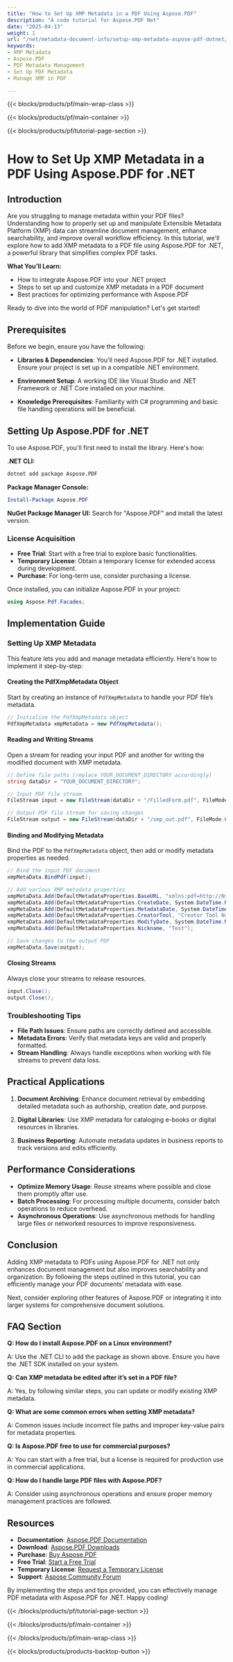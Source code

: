 ```yaml
---
title: "How to Set Up XMP Metadata in a PDF Using Aspose.PDF"
description: "A code tutorial for Aspose.PDF Net"
date: "2025-04-13"
weight: 1
url: "/net/metadata-document-info/setup-xmp-metadata-aspose-pdf-dotnet/"
keywords:
- XMP Metadata
- Aspose.PDF
- PDF Metadata Management
- Set Up PDF Metadata
- Manage XMP in PDF

---
```


{{< blocks/products/pf/main-wrap-class >}}

{{< blocks/products/pf/main-container >}}

{{< blocks/products/pf/tutorial-page-section >}}


# How to Set Up XMP Metadata in a PDF Using Aspose.PDF for .NET

## Introduction

Are you struggling to manage metadata within your PDF files? Understanding how to properly set up and manipulate Extensible Metadata Platform (XMP) data can streamline document management, enhance searchability, and improve overall workflow efficiency. In this tutorial, we'll explore how to add XMP metadata to a PDF file using Aspose.PDF for .NET, a powerful library that simplifies complex PDF tasks.

**What You’ll Learn:**

- How to integrate Aspose.PDF into your .NET project
- Steps to set up and customize XMP metadata in a PDF document
- Best practices for optimizing performance with Aspose.PDF

Ready to dive into the world of PDF manipulation? Let's get started!

## Prerequisites

Before we begin, ensure you have the following:

- **Libraries & Dependencies**: You'll need Aspose.PDF for .NET installed. Ensure your project is set up in a compatible .NET environment.
  
- **Environment Setup**: A working IDE like Visual Studio and .NET Framework or .NET Core installed on your machine.

- **Knowledge Prerequisites**: Familiarity with C# programming and basic file handling operations will be beneficial.

## Setting Up Aspose.PDF for .NET

To use Aspose.PDF, you'll first need to install the library. Here's how:

**.NET CLI:**

```bash
dotnet add package Aspose.PDF
```

**Package Manager Console:**

```powershell
Install-Package Aspose.PDF
```

**NuGet Package Manager UI:**
Search for "Aspose.PDF" and install the latest version.

### License Acquisition

- **Free Trial**: Start with a free trial to explore basic functionalities.
- **Temporary License**: Obtain a temporary license for extended access during development.
- **Purchase**: For long-term use, consider purchasing a license.

Once installed, you can initialize Aspose.PDF in your project:

```csharp
using Aspose.Pdf.Facades;
```

## Implementation Guide

### Setting Up XMP Metadata

This feature lets you add and manage metadata efficiently. Here's how to implement it step-by-step:

#### Creating the PdfXmpMetadata Object

Start by creating an instance of `PdfXmpMetadata` to handle your PDF file’s metadata.

```csharp
// Initialize the PdfXmpMetadata object
PdfXmpMetadata xmpMetaData = new PdfXmpMetadata();
```

#### Reading and Writing Streams

Open a stream for reading your input PDF and another for writing the modified document with XMP metadata.

```csharp
// Define file paths (replace YOUR_DOCUMENT_DIRECTORY accordingly)
string dataDir = "YOUR_DOCUMENT_DIRECTORY";

// Input PDF file stream
FileStream input = new FileStream(dataDir + "/FilledForm.pdf", FileMode.Open);

// Output PDF file stream for saving changes
FileStream output = new FileStream(dataDir + "/xmp_out.pdf", FileMode.Create);
```

#### Binding and Modifying Metadata

Bind the PDF to the `PdfXmpMetadata` object, then add or modify metadata properties as needed.

```csharp
// Bind the input PDF document
xmpMetaData.BindPdf(input);

// Add various XMP metadata properties
xmpMetaData.Add(DefaultMetadataProperties.BaseURL, "xmlns:pdf=http://Ns.adobe.com/pdf/1.3/");
xmpMetaData.Add(DefaultMetadataProperties.CreateDate, System.DateTime.Now.ToString());
xmpMetaData.Add(DefaultMetadataProperties.MetadataDate, System.DateTime.Now.ToString());
xmpMetaData.Add(DefaultMetadataProperties.CreatorTool, "Creator Tool Name");
xmpMetaData.Add(DefaultMetadataProperties.ModifyDate, System.DateTime.Now.ToString());
xmpMetaData.Add(DefaultMetadataProperties.Nickname, "Test");

// Save changes to the output PDF
xmpMetaData.Save(output);
```

#### Closing Streams

Always close your streams to release resources.

```csharp
input.Close();
output.Close();
```

### Troubleshooting Tips

- **File Path Issues**: Ensure paths are correctly defined and accessible.
- **Metadata Errors**: Verify that metadata keys are valid and properly formatted.
- **Stream Handling**: Always handle exceptions when working with file streams to prevent data loss.

## Practical Applications

1. **Document Archiving**: Enhance document retrieval by embedding detailed metadata such as authorship, creation date, and purpose.
   
2. **Digital Libraries**: Use XMP metadata for cataloging e-books or digital resources in libraries.

3. **Business Reporting**: Automate metadata updates in business reports to track versions and edits efficiently.

## Performance Considerations

- **Optimize Memory Usage**: Reuse streams where possible and close them promptly after use.
- **Batch Processing**: For processing multiple documents, consider batch operations to reduce overhead.
- **Asynchronous Operations**: Use asynchronous methods for handling large files or networked resources to improve responsiveness.

## Conclusion

Adding XMP metadata to PDFs using Aspose.PDF for .NET not only enhances document management but also improves searchability and organization. By following the steps outlined in this tutorial, you can efficiently manage your PDF documents’ metadata with ease.

Next, consider exploring other features of Aspose.PDF or integrating it into larger systems for comprehensive document solutions.

## FAQ Section

**Q: How do I install Aspose.PDF on a Linux environment?**

A: Use the .NET CLI to add the package as shown above. Ensure you have the .NET SDK installed on your system.

**Q: Can XMP metadata be edited after it’s set in a PDF file?**

A: Yes, by following similar steps, you can update or modify existing XMP metadata.

**Q: What are some common errors when setting XMP metadata?**

A: Common issues include incorrect file paths and improper key-value pairs for metadata properties.

**Q: Is Aspose.PDF free to use for commercial purposes?**

A: You can start with a free trial, but a license is required for production use in commercial applications.

**Q: How do I handle large PDF files with Aspose.PDF?**

A: Consider using asynchronous operations and ensure proper memory management practices are followed.

## Resources

- **Documentation**: [Aspose.PDF Documentation](https://reference.aspose.com/pdf/net/)
- **Download**: [Aspose.PDF Downloads](https://releases.aspose.com/pdf/net/)
- **Purchase**: [Buy Aspose.PDF](https://purchase.aspose.com/buy)
- **Free Trial**: [Start a Free Trial](https://releases.aspose.com/pdf/net/)
- **Temporary License**: [Request a Temporary License](https://purchase.aspose.com/temporary-license/)
- **Support**: [Aspose Community Forum](https://forum.aspose.com/c/pdf/10)

By implementing the steps and tips provided, you can effectively manage PDF metadata with Aspose.PDF for .NET. Happy coding!

{{< /blocks/products/pf/tutorial-page-section >}}

{{< /blocks/products/pf/main-container >}}

{{< /blocks/products/pf/main-wrap-class >}}

{{< blocks/products/products-backtop-button >}}
